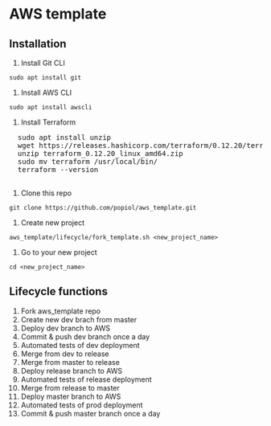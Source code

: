 # AWS template

## Installation

1. Install Git CLI
  
  `sudo apt install git`
  
1. Install AWS CLI
  
  `sudo apt install awscli`
  
1. Install Terraform
  
  <pre>
  sudo apt install unzip
  wget https://releases.hashicorp.com/terraform/0.12.20/terraform_0.12.20_linux_amd64.zip
  unzip terraform_0.12.20_linux_amd64.zip
  sudo mv terraform /usr/local/bin/
  terraform --version
  </pre>
  
1. Clone this repo
  
  `git clone https://github.com/popiol/aws_template.git`
  
1. Create new project
  
  `aws_template/lifecycle/fork_template.sh <new_project_name>`
  
1. Go to your new project 
  
  `cd <new_project_name>`
  
## Lifecycle functions

1. Fork aws_template repo
1. Create new dev brach from master
1. Deploy dev branch to AWS
1. Commit & push dev branch once a day
1. Automated tests of dev deployment
1. Merge from dev to release
1. Merge from master to release
1. Deploy release branch to AWS
1. Automated tests of release deployment
1. Merge from release to master
1. Deploy master branch to AWS
1. Automated tests of prod deployment
1. Commit & push master branch once a day
